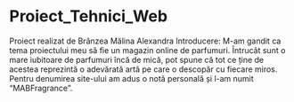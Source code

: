 # Proiect_Tehnici_Web

Proiect realizat de Brânzea Mălina Alexandra
Introducere: M-am gandit ca tema proiectului meu să fie un magazin online de parfumuri. Întrucât sunt o mare iubitoare de parfumuri încă de mică, pot spune că tot ce ține de acestea reprezintă o adevărată artă pe care o descopăr cu fiecare miros. Pentru denumirea site-ului am adus o notă personală și l-am numit “MABFragrance”.
